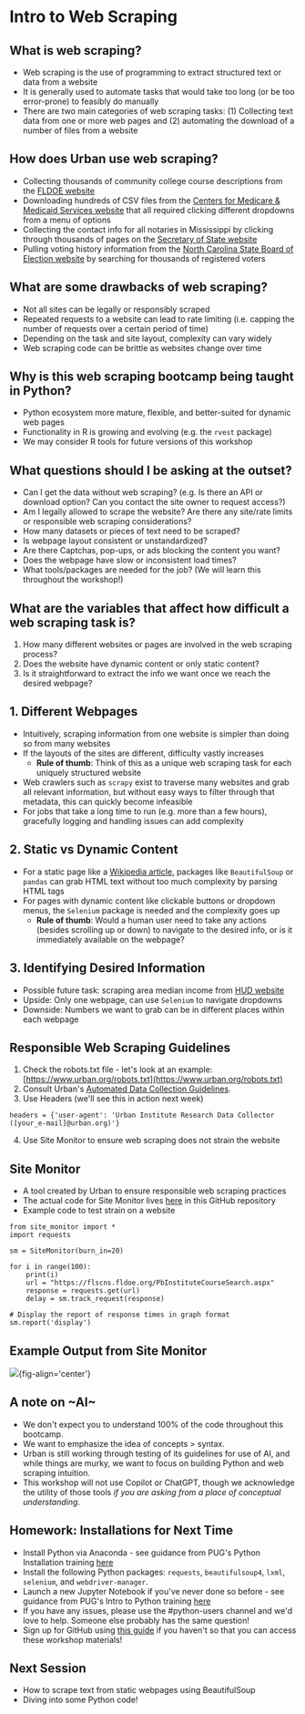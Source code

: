 # Intro to Web Scraping

## What is web scraping?

- Web scraping is the use of programming to extract structured text or data from a website 
- It is generally used to automate tasks that would take too long (or be too error-prone) to feasibly do manually 
- There are two main categories of web scraping tasks: (1) Collecting text data from one or more web pages and (2) automating the download of a number of files from a website

## How does Urban use web scraping?

- Collecting thousands of community college course descriptions from the [FLDOE website](https://www.fldoe.org/)
- Downloading hundreds of CSV files from the [Centers for Medicare & Medicaid Services website](https://data.cms.gov/tools/mapping-medicare-disparities-by-population) that all required clicking different dropdowns from a menu of options
- Collecting the contact info for all notaries in Mississippi by clicking through thousands of pages on the [Secretary of State website](https://www.sos.ms.gov/notarysearch/notarysearch.aspx) 
- Pulling voting history information from the [North Carolina State Board of Election website](https://vt.ncsbe.gov/RegLkup/) by searching for thousands of registered voters 

## What are some drawbacks of web scraping?
- Not all sites can be legally or responsibly scraped
- Repeated requests to a website can lead to rate limiting (i.e. capping the number of requests over a certain period of time)
- Depending on the task and site layout, complexity can vary widely
- Web scraping code can be brittle as websites change over time 

## Why is this web scraping bootcamp being taught in Python?
- Python ecosystem more mature, flexible, and better-suited for dynamic web pages
- Functionality in R is growing and evolving (e.g. the `rvest` package)
- We may consider R tools for future versions of this workshop

## What questions should I be asking at the outset?
- Can I get the data without web scraping? (e.g. Is there an API or download option? Can you contact the site owner to request access?)
- Am I legally allowed to scrape the website? Are there any site/rate limits or responsible web scraping considerations?
- How many datasets or pieces of text need to be scraped?
- Is webpage layout consistent or unstandardized?
- Are there Captchas, pop-ups, or ads blocking the content you want?
- Does the webpage have slow or inconsistent load times?
- What tools/packages are needed for the job? (We will learn this throughout the workshop!)

## What are the variables that affect how difficult a web scraping task is?
1. How many different websites or pages are involved in the web scraping process?
2. Does the website have dynamic content or only static content?
3. Is it straightforward to extract the info we want once we reach the desired webpage?

## 1. Different Webpages
- Intuitively, scraping information from one website is simpler than doing so from many websites
- If the layouts of the sites are different, difficulty vastly increases
  - **Rule of thumb**: Think of this as a unique web scraping task for each uniquely structured website
- Web crawlers such as `scrapy` exist to traverse many websites and grab all relevant information, but without easy ways to filter through that metadata, this can quickly become infeasible
- For jobs that take a long time to run (e.g. more than a few hours), gracefully logging and handling issues can add complexity 

## 2. Static vs Dynamic Content
- For a static page like a [Wikipedia article](https://en.wikipedia.org/wiki/Urban_Institute), packages like `BeautifulSoup` or `pandas` can grab HTML text without too much complexity by parsing HTML tags
- For pages with dynamic content like clickable buttons or dropdown menus, the `Selenium` package is needed and the complexity goes up
  - **Rule of thumb**: Would a human user need to take any actions (besides scrolling up or down) to navigate to the desired info, or is it immediately available on the webpage?

## 3. Identifying Desired Information
- Possible future task: scraping area median income from [HUD website](https://www.huduser.gov/portal/datasets/il.html)
- Upside: Only one webpage, can use `Selenium` to navigate dropdowns
- Downside: Numbers we want to grab can be in different places within each webpage


## Responsible Web Scraping Guidelines
1. Check the robots.txt file - let's look at an example: [https://www.urban.org/robots.txt](https://www.urban.org/robots.txt) 
2. Consult Urban's [Automated Data Collection Guidelines](https://urbanorg.account.box.com/login?redirect_url=https%3A%2F%2Furbanorg.app.box.com%2Fs%2Fmam9kpf48mu92f4ktpyuw218yf8j45w0).
3. Use Headers (we'll see this in action next week)

`headers = {'user-agent': 'Urban Institute Research Data Collector ([your_e-mail]@urban.org)'}`

4. Use Site Monitor to ensure web scraping does not strain the website

## Site Monitor
- A tool created by Urban to ensure responsible web scraping practices
- The actual code for Site Monitor lives [here](https://github.com/UrbanInstitute/SiteMonitor/blob/master/site_monitor.py) in this GitHub repository
- Example code to test strain on a website
```
from site_monitor import *
import requests

sm = SiteMonitor(burn_in=20)

for i in range(100):
	print(i)
	url = "https://flscns.fldoe.org/PbInstituteCourseSearch.aspx"
	response = requests.get(url)
	delay = sm.track_request(response)

# Display the report of response times in graph format
sm.report('display')
```
## Example Output from Site Monitor
![](images/site_monitor_output.png){fig-align='center'}

## A note on \~AI\~
- We don't expect you to understand 100% of the code throughout this bootcamp.
- We want to emphasize the idea of concepts > syntax.
- Urban is still working through testing of its guidelines for use of AI, and while things are murky, we want to focus on building Python and web scraping intuition.
- This workshop will not use Copilot or ChatGPT, though we acknowledge the utility of those tools *if you are asking from a place of conceptual understanding*.

## Homework: Installations for Next Time
- Install Python via Anaconda - see guidance from PUG's Python Installation training [here](https://ui-research.github.io/python-at-urban/content/installation.html)
- Install the following Python packages: `requests`, `beautifulsoup4`, `lxml`, `selenium`, and `webdriver-manager`.
- Launch a new Jupyter Notebook if you've never done so before - see guidance from PUG's Intro to Python training [here](https://ui-research.github.io/python-at-urban/content/intro-to-python.html)
- If you have any issues, please use the #python-users channel and we'd love to help. Someone else probably has the same question!
- Sign up for GitHub using [this guide](https://ui-research.github.io/reproducibility-at-urban/git-installation.html) if you haven't so that you can access these workshop materials!

## Next Session
- How to scrape text from static webpages using BeautifulSoup
- Diving into some Python code!
